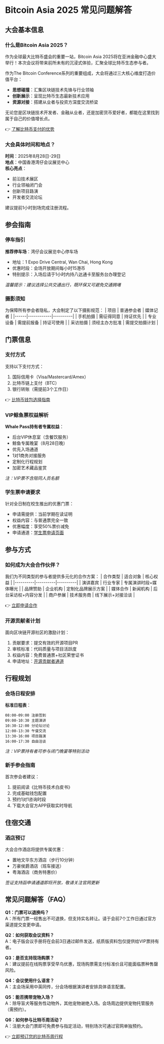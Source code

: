 # Bitcoin Asia 2025 常见问题解答

## 大会基本信息

### 什么是Bitcoin Asia 2025？
作为全球最大比特币盛会的重要一站，Bitcoin Asia 2025将在亚洲金融中心盛大举行！本次会议将带来前所未有的沉浸式体验，汇聚全球比特币生态参与者。

作为The Bitcoin Conference系列的重要组成，大会将通过三大核心维度打造价值平台：
- **思想碰撞**：汇集区块链技术先锋与行业领袖
- **创新展示**：呈现比特币生态最新技术应用
- **资源对接**：搭建从业者与投资方深度交流桥梁

无论您是区块链技术开发者、金融从业者，还是加密货币爱好者，都能在这里找到属于自己的价值增长点。

👉 [了解比特币支付的优势](https://bit.ly/okx_welcome)

### 大会具体时间和地点？
**时间**：2025年8月28日-29日  
**地点**：中国香港湾仔会议展览中心  
**核心亮点**：
- 前沿技术展区
- 行业领袖闭门会
- 创新项目路演
- 开发者交流论坛

建议提前1小时到场完成注册流程。

## 参会指南

### 停车指引
**推荐停车场**：湾仔会议展览中心停车场  
- 地址：1 Expo Drive Central, Wan Chai, Hong Kong
- 优惠时段：会场开放期间每小时15港币
- 特别提示：入场后请于1小时内持八达通卡至服务台办理登记

*温馨提示：建议选择公共交通出行，既环保又可避免交通拥堵*

### 摄影须知
为保障所有参会者隐私，大会制定了以下摄影规范：
| 项目 | 普通参会者 | 媒体记者 |
|------|------------|----------|
| 手机拍摄 | 需征得同意 | 持证优先 |
| 专业设备 | 需提前报备 | 持证可使用 |
| 采访拍摄 | 须经主办方批准 | 需提交拍摄计划 |

## 门票信息

### 支付方式
支持以下支付方式：
1. 国际信用卡（Visa/Mastercard/Amex）
2. 比特币链上支付（BTC）
3. 银行转账（需提前3个工作日）

👉 [比特币钱包选择指南](https://bit.ly/okx_welcome)

### VIP鲸鱼票权益解析
**Whale Pass持有者专属权益**：
- 后台VIP休息室（含餐饮服务）
- 鲸鱼专属晚宴（8月28日晚）
- 优先入场通道
- 1对1商务对接服务
- 定制化行程规划
- 加密艺术藏品鉴赏

*注：VIP票不含陪同人员名额*

### 学生票申请要求
针对全日制在校生推出的优惠门票：
- 申请需提供：当前学期在读证明
- 权益内容：与普通票完全一致
- 优惠幅度：享受50%票价减免
- 申请通道：[学生票申请页面](#)

## 参与方式

### 如何成为大会合作伙伴？
我们为不同类型的参与者提供多元化的合作方案：
| 合作类型 | 适合对象 | 核心权益 |
|----------|----------|----------|
| 演讲嘉宾 | 行业专家 | 专属演讲时段+媒体曝光 |
| 品牌赞助 | 企业机构 | 定制化品牌展示方案 |
| 媒体合作 | 新闻机构 | 后台采访权+内容分发 |
| 商户参展 | 技术服务商 | 线下展示+对接洽谈 |

👉 [立即申请合作](https://bit.ly/okx_welcome)

### 开源贡献者计划
面向区块链开源社区的激励计划：
1. 贡献要求：提交有效的开源项目PR
2. 审核标准：代码质量与项目活跃度
3. 权益内容：免费普通票+社区荣誉证书
4. 申请地址：[开源贡献者通道](#)

## 行程规划

### 会场日程安排
**标准日程表**：
```
08:00-09:00 注册签到
09:00-10:30 主题演讲
10:30-12:00 分论坛讨论
12:00-13:30 午餐交流
13:30-16:00 项目路演
16:00-17:30 自由洽谈
```

*注：VIP票持有者可参与闭门晚宴等特别活动*

### 新手参会指南
首次参会者建议：
1. 提前阅读《比特币技术白皮书》
2. 完成基础钱包配置
3. 预约1对1咨询时段
4. 下载大会官方APP获取实时导航

## 住宿交通

### 酒店预订
大会合作酒店将提供专属优惠：
- 置地文华东方酒店（步行10分钟）
- 万豪侯爵酒店（班车接送）
- 粤海酒店（商务特惠价）

*签证支持函申请通道即将开放，敬请关注官网更新*

## 常见问题解答（FAQ）

**Q1：门票可以退换吗？**  
A：所有门票一经售出不可退换，但支持实名转让。请于会前7个工作日通过官方渠道提交变更申请。

**Q2：如何获取会议资料？**  
A：电子版会议手册将在会前3日通过邮件发送，纸质版资料包仅提供给VIP票持有者。

**Q3：是否支持现场购票？**  
A：建议提前在线购票享受早鸟优惠，现场购票需支付标准价且可能面临票种售罄风险。

**Q4：会议使用什么语言？**  
A：主会场采用中英同传，分会场根据演讲者安排具体语言配置。

**Q5：能否携带宠物入场？**  
A：除导盲犬等服务性动物外，其他宠物谢绝入场。会场周边提供宠物托管服务（需预约）。

**Q6：如何参与比特币周活动？**  
A：注册大会门票即可免费参与指定活动，特别场次可通过官网单独预约。

👉 [立即预订您的比特币周行程](https://bit.ly/okx_welcome)